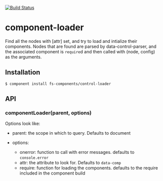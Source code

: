 
[![Build Status](https://travis-ci.org/jabapyth/component-loader.png?branch=master)](https://travis-ci.org/jabapyth/component-loader)

# component-loader

 Find all the nodes with [attr] set, and try to load and intialize their
 components. Nodes that are found are parsed by data-control-parser, and the
 associated component is `require`d and then called with (node, config) as
 the arguments.

## Installation

    $ component install fs-components/control-loader

## API

### componentLoader(parent, options)

Options look like:

- parent: the scope in which to query. Defaults to document
- options:

  -  onerror: function to call with error messages. defaults to `console.error`
  -  attr:    the attribute to look for. Defaults to `data-comp`
  -  require: function for loading the components. defaults to the require
              included in the component build

   

